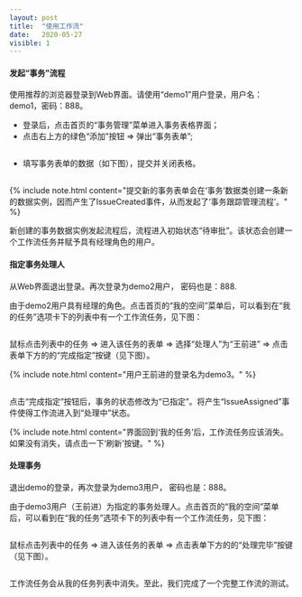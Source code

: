 ```yaml
---
layout: post
title:  "使用工作流"
date:   2020-05-27
visible: 1
---
```


#### 发起“事务”流程

使用推荐的浏览器登录到Web界面。请使用“demo1”用户登录，用户名：demo1，密码：888。

* 登录后，点击首页的“事务管理”菜单进入事务表格界面；
* 点击右上方的绿色“添加”按钮 => 弹出“事务表单”;

<img src="{{'/assets/img/2018-3-27-点击添加事务按键.png' | prepend: site.baseurl }}" alt="">

* 填写事务表单的数据（如下图），提交并关闭表格。

<img src="{{'/assets/img/2018-3-27-填写事务数据.png' | prepend: site.baseurl }}" alt="">

{% include note.html content="提交新的事务表单会在‘事务’数据类创建一条新的数据实例，因而产生了IssueCreated事件，从而发起了‘事务跟踪管理流程’。" %}

新创建的事务数据实例发起流程后，流程进入初始状态“待审批”。该状态会创建一个工作流任务并赋予具有经理角色的用户。

#### 指定事务处理人

从Web界面退出登录。再次登录为demo2用户， 密码也是：888.

由于demo2用户具有经理的角色。点击首页的“我的空间”菜单后，可以看到在“我的任务”选项卡下的列表中有一个工作流任务，见下图：

<img src="{{'/assets/img/2018-3-27-审批事务任务.png' | prepend: site.baseurl }}" alt="">

鼠标点击列表中的任务 => 进入该任务的表单 => 选择“处理人”为“王前进” => 点击表单下方的的“完成指定”按键（见下图）。

{% include note.html content="用户王前进的登录名为demo3。" %}

<img src="{{'/assets/img/2018-3-27-完成指定任务.png' | prepend: site.baseurl }}" alt="">

点击“完成指定”按钮后，事务的状态修改为“已指定”。将产生“IssueAssigned”事件使得工作流进入到“处理中”状态。

{% include note.html content="界面回到‘我的任务’后，工作流任务应该消失。如果没有消失，请点击一下‘刷新’按键。" %}

#### 处理事务

退出demo的登录，再次登录为demo3用户， 密码也是：888。

由于demo3用户（王前进）为指定的事务处理人。点击首页的“我的空间”菜单后，可以看到在“我的任务”选项卡下的列表中有一个工作流任务，见下图：

<img src="{{'/assets/img/2018-3-27-处理事务任务.png' | prepend: site.baseurl }}" alt="">

鼠标点击列表中的任务 => 进入该任务的表单 => 点击表单下方的的“处理完毕”按键（见下图）。

<img src="{{'/assets/img/2018-3-27-处理完毕任务.png' | prepend: site.baseurl }}" alt="">

工作流任务会从我的任务列表中消失。至此，我们完成了一个完整工作流的测试。

